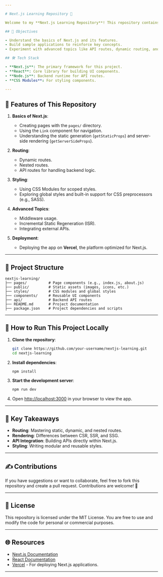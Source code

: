 ```yaml
---

# Next.js Learning Repository 📘

Welcome to my **Next.js Learning Repository**! This repository contains my journey and experiments while learning **Next.js**, a powerful React-based framework for building modern web applications.

## 📌 Objectives

- Understand the basics of Next.js and its features.
- Build sample applications to reinforce key concepts.
- Experiment with advanced topics like API routes, dynamic routing, and server-side rendering (SSR).

## 🛠️ Tech Stack

- **Next.js**: The primary framework for this project.
- **React**: Core library for building UI components.
- **Node.js**: Backend runtime for API routes.
- **CSS Modules**: For styling components.

---
```


## 🚀 Features of This Repository

1. **Basics of Next.js**:
   - Creating pages with the `pages/` directory.
   - Using the `Link` component for navigation.
   - Understanding the static generation (`getStaticProps`) and server-side rendering (`getServerSideProps`).

2. **Routing**:
   - Dynamic routes.
   - Nested routes.
   - API routes for handling backend logic.

3. **Styling**:
   - Using CSS Modules for scoped styles.
   - Exploring global styles and built-in support for CSS preprocessors (e.g., SASS).

4. **Advanced Topics**:
   - Middleware usage.
   - Incremental Static Regeneration (ISR).
   - Integrating external APIs.

5. **Deployment**:
   - Deploying the app on **Vercel**, the platform optimized for Next.js.

---

## 📂 Project Structure

```
nextjs-learning/
├── pages/          # Page components (e.g., index.js, about.js)
├── public/         # Static assets (images, icons, etc.)
├── styles/         # CSS modules and global styles
├── components/     # Reusable UI components
├── api/            # Backend API routes
├── README.md       # Project documentation
├── package.json    # Project dependencies and scripts
```

---

## 🔧 How to Run This Project Locally

1. **Clone the repository**:
   ```bash
   git clone https://github.com/your-username/nextjs-learning.git
   cd nextjs-learning
   ```

2. **Install dependencies**:
   ```bash
   npm install
   ```

3. **Start the development server**:
   ```bash
   npm run dev
   ```

4. Open [http://localhost:3000](http://localhost:3000) in your browser to view the app.

---

## 🌟 Key Takeaways

- **Routing**: Mastering static, dynamic, and nested routes.
- **Rendering**: Differences between CSR, SSR, and SSG.
- **API Integration**: Building APIs directly within Next.js.
- **Styling**: Writing modular and reusable styles.

---

## ✍️ Contributions

If you have suggestions or want to collaborate, feel free to fork this repository and create a pull request. Contributions are welcome! 🎉

---

## 📄 License

This repository is licensed under the MIT License. You are free to use and modify the code for personal or commercial purposes.

---

## 🌐 Resources

- [Next.js Documentation](https://nextjs.org/docs)
- [React Documentation](https://reactjs.org/docs/getting-started.html)
- [Vercel](https://vercel.com/) - For deploying Next.js applications.

---
